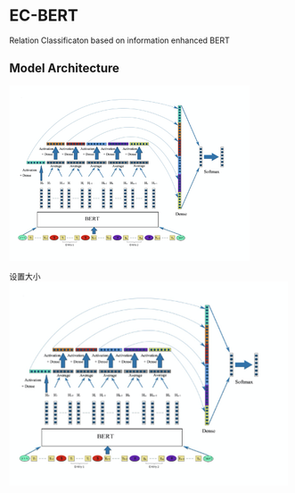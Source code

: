 # EC-BERT
Relation Classificaton based on information enhanced BERT


## Model Architecture
![结构图](images/ECBERT.png)

设置大小
<img src="images/ECBERT.png" width="500" />






